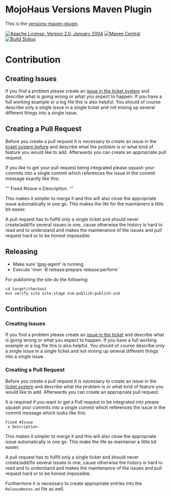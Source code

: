 # MojoHaus Versions Maven Plugin

This is the [versions-maven-plugin](http://www.mojohaus.org/versions-maven-plugin/).
 
[![Apache License, Version 2.0, January 2004](https://img.shields.io/github/license/mojohaus/versions-maven-plugin.svg?label=License)](http://www.apache.org/licenses/)
[![Maven Central](https://img.shields.io/maven-central/v/org.codehaus.mojo/versions-maven-plugin.svg?label=Maven%20Central)](http://search.maven.org/#search%7Cgav%7C1%7Cg%3A%22org.codehaus.mojo%22%20AND%20a%3A%22versions-maven-plugin%22)
[![Build Status](https://travis-ci.org/mojohaus/versions-maven-plugin.svg?branch=master)](https://travis-ci.org/mojohaus/versions-maven-plugin)

# Contribution

## Creating Issues

If you find a problem please create an 
[issue in the ticket system](https://github.com/mojohaus/versions-maven-plugin/issues)
and describe what is going wrong or what you expect to happen.
If you have a full working example or a log file this is also helpful.
You should of course describe only a single issue in a single ticket and not 
mixing up several different things into a single issue.

## Creating a Pull Request

Before you create a pull request it is necessary to create an issue in
the [ticket system before](https://github.com/mojohaus/versions-maven-plugin/issues)
and describe what the problem is or what kind of feature you would like
to add. Afterwards you can create an appropriate pull request.

If you like to get your pull request being integrated please squash your
commits into a single commit which references the issue in the commit message
exactly like this:

'''
Fixed #Issue
 o Description.
'''

This makes it simpler to merge it and this will also close the
appropriate issue automatically in one go. This makes the life for
the maintainers a little bit easier.

A pull request has to fulfill only a single ticket and should never
create/add/fix several issues in one, cause otherwise the history is hard to
read and to understand and makes the maintenance of the issues and pull request
hard or to be honest impossible.


## Releasing

* Make sure 'gpg-agent' is running.
* Execute 'mvn -B release:prepare release:perform'

For publishing the site do the following:

```
cd target/checkout
mvn verify site site:stage scm-publish:publish-scm
```

## Contribution

### Creating Issues

If you find a problem please create an 
[issue in the ticket](https://github.com/mojohaus/versions-maven-plugin/issues)
and describe what is going wrong or what you expect to happen.
If you have a full working example or a log file this is also helpful.
You should of course describe only a single issue in a single ticket and not 
mixing up several different things into a single issue.

### Creating a Pull Request

Before you create a pull request it is necessary to create an issue in
the [ticket system](https://github.com/mojohaus/versions-maven-plugin/issues)
and describe what the problem is or what kind of feature you would like
to add. Afterwards you can create an appropriate pull request.

It is required if you want to get a Pull request to be integrated into please
squash your commits into a single commit which references the issue in the
commit message which looks like this:

```
Fixed #Issue
 o Description.
```

This makes it simpler to merge it and this will also close the
appropriate issue automatically in one go. This make the life as 
maintainer a little bit easier.

A pull request has to fulfill only a single ticket and should never
create/add/fix several issues in one, cause otherwise the history is hard to
read and to understand and makes the maintenance of the issues and pull request
hard or to be honest impossible.

Furthermore it is necessary to create appropriate entries into the `ReleaseNotes.md`
file as well.
